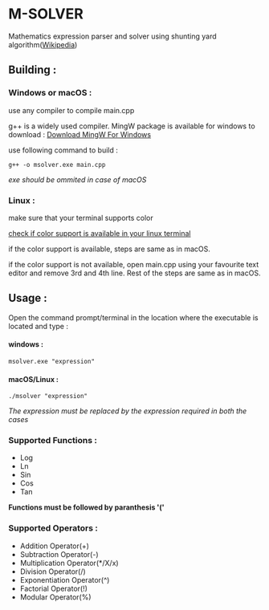 # M-SOLVER

Mathematics expression parser and solver using shunting yard algorithm([Wikipedia](https://en.wikipedia.org/wiki/Shunting-yard_algorithm))

## Building :
### Windows or macOS :
use any compiler to compile main.cpp

g++ is a widely used compiler. MingW package is available for windows to download : [Download MingW For Windows](http://www.mingw.org/)

use following command to build :

    g++ -o msolver.exe main.cpp
*exe should be ommited in case of macOS*

### Linux :
make sure that your terminal supports color

[check if color support is available in your linux terminal](https://codeyarns.com/2015/03/18/how-to-check-colors-supported-by-terminal/)

if the color support is available, steps are same as in macOS.

if the color support is not available, open main.cpp using your favourite text editor and remove 3rd and 4th line. Rest of the steps are same as in macOS.

## Usage :
Open the command prompt/terminal in the location where the executable is located and type :

#### windows :
    msolver.exe "expression"

#### macOS/Linux :
    ./msolver "expression"

*The expression must be replaced by the expression required in both the cases*


### Supported Functions :

  * Log
  * Ln
  * Sin
  * Cos
  * Tan

**Functions must be followed by paranthesis '('**

### Supported Operators :

  * Addition Operator(+)
  * Subtraction Operator(-)
  * Multiplication Operator(*/X/x)
  * Division Operator(/)
  * Exponentiation Operator(^)
  * Factorial Operator(!)
  * Modular Operator(%)
